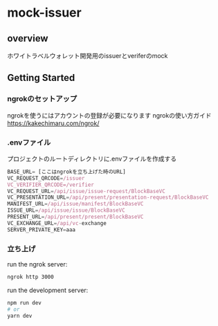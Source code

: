 # mock-issuer

## overview
ホワイトラベルウォレット開発用のissuerとveriferのmock

## Getting Started

### ngrokのセットアップ
ngrokを使うにはアカウントの登録が必要になります
ngrokの使い方ガイド
https://kakechimaru.com/ngrok/

### .envファイル
プロジェクトのルートディレクトリに.envファイルを作成する
```js
BASE_URL= [ここはngrokを立ち上げた時のURL]
VC_REQUEST_QRCODE=/issuer
VC_VERIFIER_QRCODE=/verifier
VC_REQUEST_URL=/api/issue/issue-request/BlockBaseVC
VC_PRESENTATION_URL=/api/present/presentation-request/BlockBaseVC
MANIFEST_URL=/api/issue/manifest/BlockBaseVC
ISSUE_URL=/api/issue/issue/BlockBaseVC
PRESENT_URL=/api/present/present/BlockBaseVC
VC_EXCHANGE_URL=/api/vc-exchange
SERVER_PRIVATE_KEY=aaa
```

### 立ち上げ
run the ngrok server:
```bash
ngrok http 3000
```
run the development server:

```bash
npm run dev
# or
yarn dev
```
